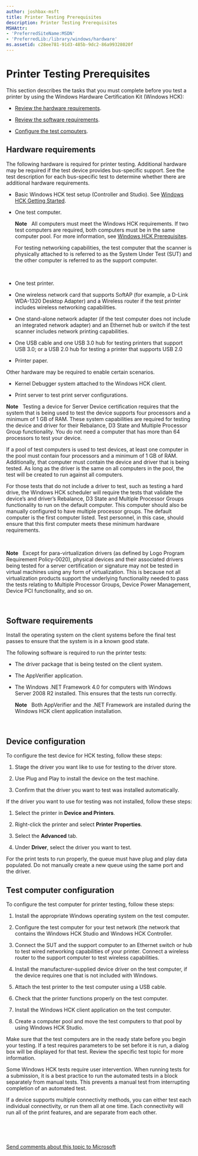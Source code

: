 ```yaml
---
author: joshbax-msft
title: Printer Testing Prerequisites
description: Printer Testing Prerequisites
MSHAttr:
- 'PreferredSiteName:MSDN'
- 'PreferredLib:/library/windows/hardware'
ms.assetid: c28ee781-91d3-485b-9dc2-86a99328020f
---
```


# Printer Testing Prerequisites


This section describes the tasks that you must complete before you test a printer by using the Windows Hardware Certification Kit (Windows HCK):

-   [Review the hardware requirements](#bkmk-hck-printer-hr).

-   [Review the software requirements](#bkmk-hck-printer-sr).

-   [Configure the test computers](#bkmk-hck-printer-sc).

## <a href="" id="bkmk-hck-printer-hr"></a>Hardware requirements


The following hardware is required for printer testing. Additional hardware may be required if the test device provides bus-specific support. See the test description for each bus-specific test to determine whether there are additional hardware requirements.

-   Basic Windows HCK test setup (Controller and Studio). See [Windows HCK Getting Started](windows-hck-getting-started.md).

-   One test computer.

    **Note**  
    All computers must meet the Windows HCK requirements. If two test computers are required, both computers must be in the same computer pool. For more information, see [Windows HCK Prerequisites](windows-hck-prerequisites.md).

    For testing networking capabilities, the test computer that the scanner is physically attached to is referred to as the System Under Test (SUT) and the other computer is referred to as the support computer.

     

-   One test printer.

-   One wireless network card that supports SoftAP (for example, a D-Link WDA-1320 Desktop Adapter) and a Wireless router if the test printer includes wireless networking capabilities.

-   One stand-alone network adapter (if the test computer does not include an integrated network adapter) and an Ethernet hub or switch if the test scanner includes network printing capabilities.

-   One USB cable and one USB 3.0 hub for testing printers that support USB 3.0; or a USB 2.0 hub for testing a printer that supports USB 2.0

-   Printer paper.

Other hardware may be required to enable certain scenarios.

-   Kernel Debugger system attached to the Windows HCK client.

-   Print server to test print server configurations.

**Note**  
Testing a device for Server Device certification requires that the system that is being used to test the device supports four processors and a minimum of 1 GB of RAM. These system capabilities are required for testing the device and driver for their Rebalance, D3 State and Multiple Processor Group functionality. You do not need a computer that has more than 64 processors to test your device.

If a pool of test computers is used to test devices, at least one computer in the pool must contain four processors and a minimum of 1 GB of RAM. Additionally, that computer must contain the device and driver that is being tested. As long as the driver is the same on all computers in the pool, the test will be created to run against all computers.

For those tests that do not include a driver to test, such as testing a hard drive, the Windows HCK scheduler will require the tests that validate the device’s and driver’s Rebalance, D3 State and Multiple Processor Groups functionality to run on the default computer. This computer should also be manually configured to have multiple processor groups. The default computer is the first computer listed. Test personnel, in this case, should ensure that this first computer meets these minimum hardware requirements.

 

**Note**  
Except for para-virtualization drivers (as defined by Logo Program Requirement Policy-0020), physical devices and their associated drivers being tested for a server certification or signature may not be tested in virtual machines using any form of virtualization. This is because not all virtualization products support the underlying functionality needed to pass the tests relating to Multiple Processor Groups, Device Power Management, Device PCI functionality, and so on.

 

## <a href="" id="bkmk-hck-printer-sr"></a>Software requirements


Install the operating system on the client systems before the final test passes to ensure that the system is in a known good state.

The following software is required to run the printer tests:

-   The driver package that is being tested on the client system.

-   The AppVerifier application.

-   The Windows .NET Framework 4.0 for computers with Windows Server 2008 R2 installed. This ensures that the tests run correctly.

    **Note**  
    Both AppVerifier and the .NET Framework are installed during the Windows HCK client application installation.

     

## Device configuration


To configure the test device for HCK testing, follow these steps:

1.  Stage the driver you want like to use for testing to the driver store.

2.  Use Plug and Play to install the device on the test machine.

3.  Confirm that the driver you want to test was installed automatically.

If the driver you want to use for testing was not installed, follow these steps:

1.  Select the printer in **Device and Printers**.

2.  Right-click the printer and select **Printer Properties**.

3.  Select the **Advanced** tab.

4.  Under **Driver**, select the driver you want to test.

For the print tests to run properly, the queue must have plug and play data populated. Do not manually create a new queue using the same port and the driver.

## <a href="" id="bkmk-hck-printer-sc"></a>Test computer configuration


To configure the test computer for printer testing, follow these steps:

1.  Install the appropriate Windows operating system on the test computer.

2.  Configure the test computer for your test network (the network that contains the Windows HCK Studio and Windows HCK Controller.

3.  Connect the SUT and the support computer to an Ethernet switch or hub to test wired networking capabilities of your printer. Connect a wireless router to the support computer to test wireless capabilities.

4.  Install the manufacturer-supplied device driver on the test computer, if the device requires one that is not included with Windows.

5.  Attach the test printer to the test computer using a USB cable.

6.  Check that the printer functions properly on the test computer.

7.  Install the Windows HCK client application on the test computer.

8.  Create a computer pool and move the test computers to that pool by using Windows HCK Studio.

Make sure that the test computers are in the ready state before you begin your testing. If a test requires parameters to be set before it is run, a dialog box will be displayed for that test. Review the specific test topic for more information.

Some Windows HCK tests require user intervention. When running tests for a submission, it is a best practice to run the automated tests in a block separately from manual tests. This prevents a manual test from interrupting completion of an automated test.

If a device supports multiple connectivity methods, you can either test each individual connectivity, or run them all at one time. Each connectivity will run all of the print features, and are separate from each other.

 

 

[Send comments about this topic to Microsoft](mailto:wsddocfb@microsoft.com?subject=Documentation%20feedback%20%5Bp_hck\p_hck%5D:%20Printer%20Testing%20Prerequisites%20%20RELEASE:%20%284/27/2016%29&body=%0A%0APRIVACY%20STATEMENT%0A%0AWe%20use%20your%20feedback%20to%20improve%20the%20documentation.%20We%20don't%20use%20your%20email%20address%20for%20any%20other%20purpose,%20and%20we'll%20remove%20your%20email%20address%20from%20our%20system%20after%20the%20issue%20that%20you're%20reporting%20is%20fixed.%20While%20we're%20working%20to%20fix%20this%20issue,%20we%20might%20send%20you%20an%20email%20message%20to%20ask%20for%20more%20info.%20Later,%20we%20might%20also%20send%20you%20an%20email%20message%20to%20let%20you%20know%20that%20we've%20addressed%20your%20feedback.%0A%0AFor%20more%20info%20about%20Microsoft's%20privacy%20policy,%20see%20http://privacy.microsoft.com/default.aspx. "Send comments about this topic to Microsoft")




